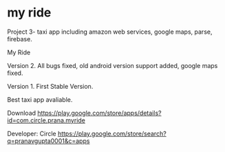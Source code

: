 # my ride
Project 3- taxi app including amazon web services, google maps, parse, firebase.

My Ride

Version 2.
All bugs fixed, old android version support added, google maps fixed.

Version 1.
First Stable Version.

Best taxi app avaliable.

Download
https://play.google.com/store/apps/details?id=com.circle.prana.myride

Developer:
Circle
https://play.google.com/store/search?q=pranavgupta0001&c=apps